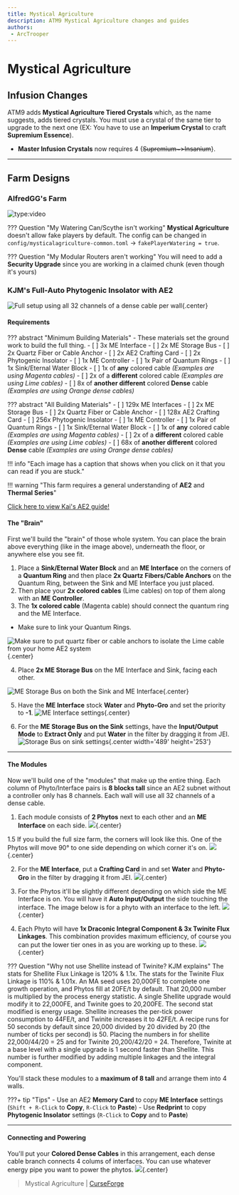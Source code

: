 ```yaml
---
title: Mystical Agriculture
description: ATM9 Mystical Agriculture changes and guides
authors:
 - ArcTrooper
---
```


# Mystical Agriculture

## Infusion Changes

ATM9 adds **Mystical Agriculture Tiered Crystals** which, as the name suggests, adds tiered crystals. You must use a crystal of the same tier to upgrade to the next one (EX: You have to use an **Imperium Crystal** to craft **Supremium Essence**).

- **Master Infusion Crystals** now requires 4 {~~Supremium~>Insanium~~}.

---

## Farm Designs

### AlfredGG's Farm

![type:video](https://youtube.com/embed/iLSlFHweJsI)

??? Question "My Watering Can/Scythe isn't working"
    **Mystical Agriculture** doesn't allow fake players by default. The config can be changed in `config/mysticalagriculture-common.toml` -> `fakePlayerWatering = true`.

??? Question "My Modular Routers aren't working"
    You will need to add a **Security Upgrade** since you are working in a claimed chunk (even though it's yours)

### KJM's Full-Auto Phytogenic Insolator with AE2 

![Full setup using all 32 channels of a dense cable per wall](img/phytoae2_1.png){.center}

#### Requirements

??? abstract "Minimum Building Materials"
	- These materials set the ground work to build the full thing.
	- [ ] 3x ME Interface
	- [ ] 2x ME Storage Bus
	- [ ] 2x Quartz Fiber or Cable Anchor
	- [ ] 2x AE2 Crafting Card
	- [ ] 2x Phytogenic Insolator
	- [ ] 1x ME Controller
	- [ ] 1x Pair of Quantum Rings
	- [ ] 1x Sink/Eternal Water Block
	- [ ] 1x of **any** colored cable *(Examples are using Magenta cables)*
	- [ ] 2x of a **different** colored cable *(Examples are using Lime cables)*
	- [ ] 8x of **another different** colored **Dense** cable *(Examples are using Orange dense cables)*
	
??? abstract "All Building Materials"
	- [ ] 129x ME Interfaces
	- [ ] 2x ME Storage Bus
	- [ ] 2x Quartz Fiber or Cable Anchor
	- [ ] 128x AE2 Crafting Card
	- [ ] 256x Phytogenic Insolator
	- [ ] 1x ME Controller
	- [ ] 1x Pair of Quantum Rings
	- [ ] 1x Sink/Eternal Water Block
	- [ ] 1x of **any** colored cable *(Examples are using Magenta cables)*
	- [ ] 2x of a **different** colored cable *(Examples are using Lime cables)*
	- [ ] 68x of **another different** colored **Dense** cable *(Examples are using Orange dense cables)*

!!! info "Each image has a caption that shows when you click on it that you can read if you are stuck."

!!! warning "This farm requires a general understanding of **AE2** and **Thermal Series**"

[Click here to view Kai's AE2 guide!](../guides/kaimonickguides.md/#apotheosis)

<!--- No I did not link to apotheosis on accident ^^^ --->

#### The "Brain"

First we'll build the "brain" of those whole system. You can place the brain above everything (like in the image above), underneath the floor, or anywhere else you see fit.

1. Place a **Sink/Eternal Water Block** and an **ME Interface** on the corners of a **Quantum Ring** and then place **2x Quartz Fibers/Cable Anchors** on the Quantum Ring, between the Sink and ME Interface you just placed. 
2. Then place your **2x colored cables** (Lime cables) on top of them along with an **ME Controller**.
3. The **1x colored cable** (Magenta cable) should connect the quantum ring and the ME Interface.

* Make sure to link your Quantum Rings.

![Make sure to put quartz fiber or cable anchors to isolate the Lime cable from your home AE2 system](img/phytoae2brain_1.png){.center}

4. Place **2x ME Storage Bus** on the ME Interface and Sink, facing each other.

![ME Storage Bus on both the Sink and ME Interface](img/phytoae2brain_2.png){.center}

5. Have the **ME Interface** stock **Water** and **Phyto-Gro** and set the priority to **-1**.
![ME Interface settings](img/phytoae2brain_interfacesettings.png){.center}

6. For the **ME Storage Bus on the Sink** settings, have the **Input/Output Mode** to **Extract Only** and put **Water** in the filter by dragging it from JEI.
![Storage Bus on sink settings](img/phytoae2brain_sinkbus.png){.center width='489' height='253'}

---

#### The Modules

Now we'll build one of the "modules" that make up the entire thing. Each column of Phyto/Interface pairs is **8 blocks tall** since an AE2 subnet without a controller only has 8 channels. Each wall will use all 32 channels of a dense cable.

1. Each module consists of **2 Phytos** next to each other and an **ME Interface** on each side.
![](img/phytoae2_module.png){.center}

1.5 If you build the full size farm, the corners will look like this. One of the Phytos will move 90° to one side depending on which corner it's on.
![](img/phytoae2_modulecorner.png){.center}

2. For the **ME Interface**, put a **Crafting Card** in and set **Water** and **Phyto-Gro** in the filter by dragging it from JEI.
![](img/phytoae2_cardandfilter.png){.center}

3. For the Phytos it'll be slightly different depending on which side the ME Interface is on. You will have it **Auto Input/Output** the side touching the interface. The image below is for a phyto with an interface to the left.
![](img/phytoae2_phytosettings.png){.center}

4. Each Phyto will have **1x Draconic Integral Component & 3x Twinite Flux Linkages**. This combination provides maximum efficiency, of course you can put the lower tier ones in as you are working up to these.
![](img/phytoae2_phytoaugs.png){.center}

??? Question "Why not use Shellite instead of Twinite? KJM explains"
	The stats for Shellite Flux Linkage is 120% & 1.1x. The stats for the Twinite Flux Linkage is 110% & 1.01x. An MA seed uses 20,000FE to complete one growth operation, and Phytos fill at 20FE/t by default. That 20,000 number is multiplied by the process energy statistic. A single Shellite upgrade would modify it to 22,000FE, and Twinite goes to 20,200FE. The second stat modified is energy usage. Shellite increases the per-tick power consumption to 44FE/t, and Twinite increases it to 42FE/t. A recipe runs for 50 seconds by default since 20,000 divided by 20 divided by 20 (the number of ticks per second) is 50. Placing the numbers in for shellite 22,000/44/20 = 25 and for Twinite 20,200/42/20 = 24. Therefore, Twinite at a base level with a single upgrade is 1 second faster than Shellite. This number is further modified by adding multiple linkages and the integral component. 

You'll stack these modules to a **maximum of 8 tall** and arrange them into 4 walls.

???+ tip "Tips"
	- Use an AE2 **Memory Card** to copy **ME Interface** settings (`Shift + R-Click` to **Copy**, `R-Click` to **Paste**)
	- Use **Redprint** to copy **Phytogenic Insolator** settings (`R-Click` to **Copy** and to **Paste**)

---

#### Connecting and Powering

You'll put your **Colored Dense Cables** in this arrangement, each dense cable branch connects 4 colums of interfaces. You can use whatever energy pipe you want to power the phytos.
![](img/phytoae2_energy.png){.center}

> Mystical Agriculture | [CurseForge](https://legacy.curseforge.com/minecraft/mc-mods/mystical-agriculture)
